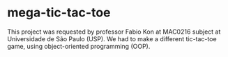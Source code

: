 # mega-tic-tac-toe
This project was requested by professor Fabio Kon at MAC0216 subject at Universidade de São Paulo (USP). We had to make a different tic-tac-toe game, using object-oriented programming (OOP).
